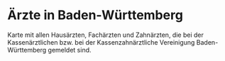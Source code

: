 # Ärzte in Baden-Württemberg
Karte mit allen Hausärzten, Fachärzten und Zahnärzten, die bei der Kassenärztlichen bzw. bei der Kassenzahnärztliche Vereinigung Baden-Württemberg gemeldet sind.